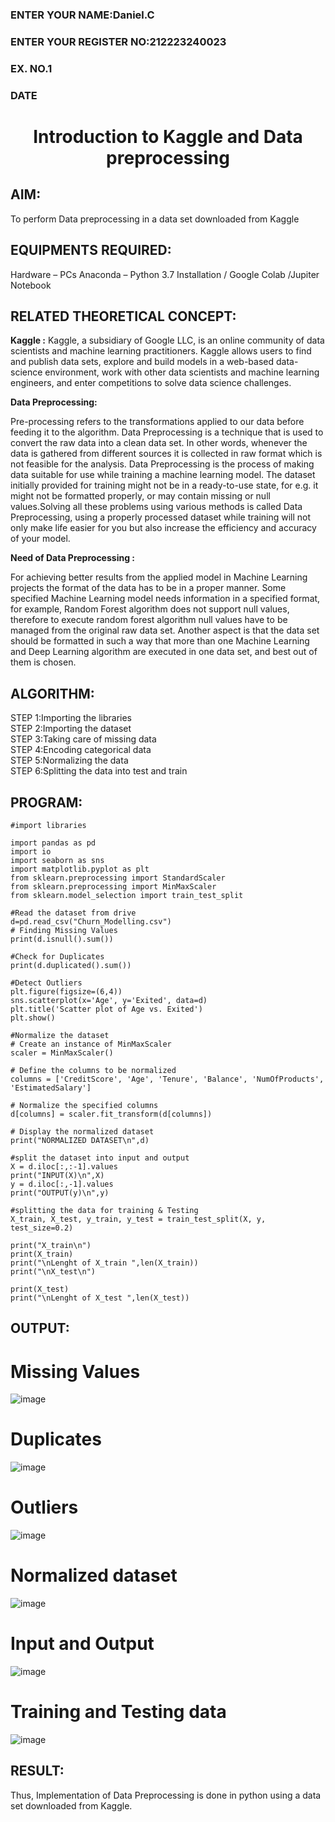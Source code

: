 <H3>ENTER YOUR NAME:Daniel.C</H3>
<H3>ENTER YOUR REGISTER NO:212223240023</H3>
<H3>EX. NO.1</H3>
<H3>DATE</H3>
<H1 ALIGN =CENTER> Introduction to Kaggle and Data preprocessing</H1>

## AIM:

To perform Data preprocessing in a data set downloaded from Kaggle

## EQUIPMENTS REQUIRED:
Hardware – PCs
Anaconda – Python 3.7 Installation / Google Colab /Jupiter Notebook

## RELATED THEORETICAL CONCEPT:

**Kaggle :**
Kaggle, a subsidiary of Google LLC, is an online community of data scientists and machine learning practitioners. Kaggle allows users to find and publish data sets, explore and build models in a web-based data-science environment, work with other data scientists and machine learning engineers, and enter competitions to solve data science challenges.

**Data Preprocessing:**

Pre-processing refers to the transformations applied to our data before feeding it to the algorithm. Data Preprocessing is a technique that is used to convert the raw data into a clean data set. In other words, whenever the data is gathered from different sources it is collected in raw format which is not feasible for the analysis.
Data Preprocessing is the process of making data suitable for use while training a machine learning model. The dataset initially provided for training might not be in a ready-to-use state, for e.g. it might not be formatted properly, or may contain missing or null values.Solving all these problems using various methods is called Data Preprocessing, using a properly processed dataset while training will not only make life easier for you but also increase the efficiency and accuracy of your model.

**Need of Data Preprocessing :**

For achieving better results from the applied model in Machine Learning projects the format of the data has to be in a proper manner. Some specified Machine Learning model needs information in a specified format, for example, Random Forest algorithm does not support null values, therefore to execute random forest algorithm null values have to be managed from the original raw data set.
Another aspect is that the data set should be formatted in such a way that more than one Machine Learning and Deep Learning algorithm are executed in one data set, and best out of them is chosen.


## ALGORITHM:
STEP 1:Importing the libraries<BR>
STEP 2:Importing the dataset<BR>
STEP 3:Taking care of missing data<BR>
STEP 4:Encoding categorical data<BR>
STEP 5:Normalizing the data<BR>
STEP 6:Splitting the data into test and train<BR>

##  PROGRAM:
```
#import libraries

import pandas as pd
import io
import seaborn as sns
import matplotlib.pyplot as plt
from sklearn.preprocessing import StandardScaler
from sklearn.preprocessing import MinMaxScaler
from sklearn.model_selection import train_test_split

#Read the dataset from drive
d=pd.read_csv("Churn_Modelling.csv")
# Finding Missing Values
print(d.isnull().sum())

#Check for Duplicates
print(d.duplicated().sum())

#Detect Outliers
plt.figure(figsize=(6,4))
sns.scatterplot(x='Age', y='Exited', data=d)
plt.title('Scatter plot of Age vs. Exited')
plt.show()

#Normalize the dataset
# Create an instance of MinMaxScaler
scaler = MinMaxScaler()

# Define the columns to be normalized
columns = ['CreditScore', 'Age', 'Tenure', 'Balance', 'NumOfProducts', 'EstimatedSalary']

# Normalize the specified columns
d[columns] = scaler.fit_transform(d[columns])

# Display the normalized dataset
print("NORMALIZED DATASET\n",d)

#split the dataset into input and output
X = d.iloc[:,:-1].values
print("INPUT(X)\n",X)
y = d.iloc[:,-1].values
print("OUTPUT(y)\n",y)

#splitting the data for training & Testing
X_train, X_test, y_train, y_test = train_test_split(X, y, test_size=0.2)

print("X_train\n")
print(X_train)
print("\nLenght of X_train ",len(X_train))
print("\nX_test\n")

print(X_test)
print("\nLenght of X_test ",len(X_test))
```

## OUTPUT:
# Missing Values
![image](https://github.com/Daniel-christal/Ex-1-NN/assets/145742847/773640a4-cce2-447e-a5f8-570fd0dc8d43)
# Duplicates
![image](https://github.com/Daniel-christal/Ex-1-NN/assets/145742847/34c6dba9-b25d-49a2-9590-d117c755cd33)
# Outliers
![image](https://github.com/Daniel-christal/Ex-1-NN/assets/145742847/50f90452-d2ca-4086-8207-a0d3ecba6c68)
# Normalized dataset
![image](https://github.com/Daniel-christal/Ex-1-NN/assets/145742847/13de14c3-1c7d-4d26-8625-5756d9eb4ee8)
# Input and Output
![image](https://github.com/Daniel-christal/Ex-1-NN/assets/145742847/4b06b9cf-2198-493e-b4d6-32d3d5e5eeb1)
# Training and Testing data
![image](https://github.com/Daniel-christal/Ex-1-NN/assets/145742847/a0b8a67d-8213-42ca-8f96-511900d8e248)

## RESULT:
Thus, Implementation of Data Preprocessing is done in python  using a data set downloaded from Kaggle.


